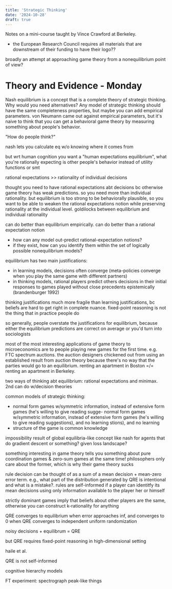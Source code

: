 ```yaml
---
title: 'Strategic Thinking'
date: '2024-10-28'
draft: true
---
```


Notes on a mini-course taught by Vince Crawford at Berkeley.

- the European Research Council requires all materials that are downstream of their funding to have their logo??

broadly an attempt at approaching game theory from a nonequilibrium point of view?

<h1>Theory and Evidence - Monday</h1>

Nash equilibrium is a concept that is a complete theory of strategic thinking. Why would you need alternatives? Any model of strategic thinking should have the same completeness properties, but maybe you can add empirical parameters. von Neumann came out against empirical parameters, but it's naive to think that you can get a behavioral game theory by measuring something about people's behavior. 

"How do people think?"

nash lets you calculate eq w/o knowing where it comes from

but wrt human cognition you want a "human expectations equilibrium", what you're rationally expecting is other people's behavior instead of utility functions or smt

rational expectations >> rationality of individual decisions

thought you need to have rational expectations abt decisions bc otherwise game theory has weak predictions. so you need more than individual rationality. but equilibrium is too strong to be behaviorally plausible, so you want to be able to weaken the rational expectations notion while preserving rationality at the individual level. goldilocks between equilibrium and individual rationality

can do better than equilibrium empirically. can do better than a rational expectation notion

- how can any model out-predict rational-expectation notions?
- if they exist, how can you identify them within the set of logically possible nonequilibrium models?

equilibrium has two main justifications:
- in learning models, decisions often converge (meta-policies converge when you play the same game with different partners)
- in thinking models, rational players predict others decisions in their initial responses to games played without close precedents epistemically (brandenburger 1992)

thinking justifications much more fragile than learning justifications, bc beliefs are hard to get right in complete nuance. fixed-point reasoning is not the thing that in practice people do

so generally, people overstate the justifications for equilibrium, because either the equilibrium predictions are correct on average or you'd turn into sociologists

most of the most interesting applications of game theory to microeconomics are to people playing new games for the first time. e.g. FTC spectrum auctions. the auction designers chickened out from using an established result from auction theory because there's no way that the parties would go to an equilibrium. renting an apartment in Boston =/= renting an apartment in Berkeley.

two ways of thinking abt equilibrium: rational expectations and minimax. 2nd can do w/decision theories

common models of strategic thinking:
- normal form games w/symmetric information, instead of extensive form games (he's willing to give reading sugge- normal form games w/symmetric information, instead of extensive form games (he's willing to give reading suggestions), and no learning
stions), and no learning
- structure of the game is common knowledge


impossibility result of global equilibria-like concept like nash for agents that do gradient descent or something? given loss landscape?

something interesting in game theory tells you something about pure coordination games & zero-sum games at the same time! philosophers only care about the former, which is why their game theory sucks

rule decision can be thought of as a sum of a mean decision + mean-zero error term. e.g., what part of the distribution generated by QRE is intentional and what is a mistake?. rules are self-informed if a player can identitfy its mean decisions using only information available to the player her or himself

strictly dominant games imply that beliefs about other players are the same, otherwise you can construct k-rationality for anything

QRE converges to equilibrium when error approaches inf, and converges to 0 when QRE converges to independent uniform randomization

noisy decisions + equilibrum = QRE

but QRE requires fixed-point reasoning in high-dimensional setting

haile et al. 

QRE is not self-informed

cognitive hierarchy models

FT experiment: spectrograph peak-like things










